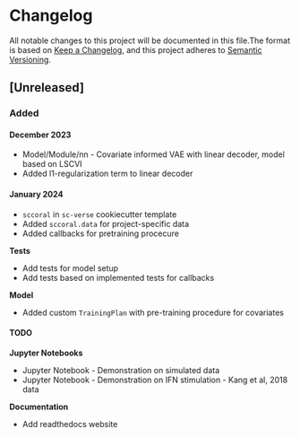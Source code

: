# Changelog

All notable changes to this project will be documented in this file.The format is based on [Keep a Changelog][],
and this project adheres to [Semantic Versioning][].

[keep a changelog]: https://keepachangelog.com/en/1.0.0/
[semantic versioning]: https://semver.org/spec/v2.0.0.html

## [Unreleased]

### Added

#### December 2023

-   Model/Module/nn - Covariate informed VAE with linear decoder, model based on LSCVI
-   Added l1-regularization term to linear decoder

#### January 2024

-   `sccoral` in `sc-verse` cookiecutter template
-   Added `sccoral.data` for project-specific data
-   Added callbacks for pretraining procecure

**Tests**

-   Add tests for model setup
-   Add tests based on implemented tests for callbacks

**Model**

-   Added custom `TrainingPlan` with pre-training procedure for covariates

#### TODO

**Jupyter Notebooks**

-   Jupyter Notebook - Demonstration on simulated data
-   Jupyter Notebook - Demonstration on IFN stimulation - Kang et al, 2018 data

**Documentation**

-   Add readthedocs website
